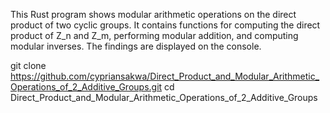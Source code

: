 This Rust program shows modular arithmetic operations on the direct product of two cyclic groups. 
It contains functions for computing the direct product of Z_n and Z_m, performing modular addition, and computing modular inverses. The findings are displayed on the console.

git clone https://github.com/cypriansakwa/Direct_Product_and_Modular_Arithmetic_Operations_of_2_Additive_Groups.git
cd Direct_Product_and_Modular_Arithmetic_Operations_of_2_Additive_Groups

